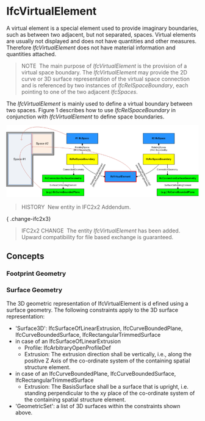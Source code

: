 # IfcVirtualElement

A virtual element is a special element used to provide imaginary boundaries, such as between two adjacent, but not separated, spaces. Virtual elements are usually not displayed and does not have quantities and other measures. Therefore _IfcVirtualElement_ does not have material information and quantities attached.

> NOTE&nbsp; The main purpose of _IfcVirtualElement_ is the provision of a virtual space boundary. The _IfcVirtualElement_ may provide the 2D curve or 3D surface representation of the virtual space connection and is referenced by two instances of _IfcRelSpaceBoundary_, each pointing to one of the two adjacent _IfcSpaces_.

The _IfcVirtualElement_ is mainly used to define a virtual boundary between two spaces. Figure 1 describes how to use _IfcRelSpaceBoundary_ in conjunction with _IfcVirtualElement_ to define space boundaries.

!["space boundary"](../../../../figures/ifcvirtualelement_spaceboundaries.png "Figure 1 &mdash; Virtual element space boundaries")

> HISTORY&nbsp; New entity in IFC2x2 Addendum.

{ .change-ifc2x3}
> IFC2x2 CHANGE&nbsp; The entity _IfcVirtualElement_ has been added. Upward compatibility for file based exchange is guaranteed.

## Concepts

### Footprint Geometry


### Surface Geometry

The 3D geometric representation of IfcVirtualElement is
d efined using a surface geometry. The following constraints apply to the 3D surface 
representation:


* 'Surface3D': IfcSurfaceOfLinearExtrusion,
IfcCurveBoundedPlane, IfcCurveBoundedSurface,
IfcRectangularTrimmedSurface
* in case of an
IfcSurfaceOfLinearExtrusion
	+ Profile:
	IfcArbitraryOpenProfileDef
	+ Extrusion: The extrusion direction shall be
	vertically, i.e., along the positive Z Axis of the co-ordinate
	system of the containing spatial structure element.
* in case of an
IfcCurveBoundedPlane, IfcCurveBoundedSurface,
IfcRectangularTrimmedSurface
	+ Extrusion: The BasisSurface shall be a
	surface that is upright, i.e. standing perpendicular to the xy
	place of the co-ordinate system of the containing spatial
	structure element.
* 'GeometricSet': a list of 3D surfaces within the constraints
shown above.



